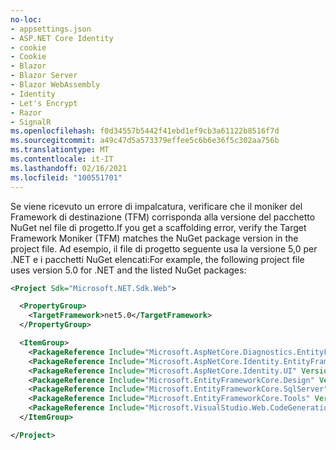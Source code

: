 ```yaml
---
no-loc:
- appsettings.json
- ASP.NET Core Identity
- cookie
- Cookie
- Blazor
- Blazor Server
- Blazor WebAssembly
- Identity
- Let's Encrypt
- Razor
- SignalR
ms.openlocfilehash: f0d34557b5442f41ebd1ef9cb3a61122b8516f7d
ms.sourcegitcommit: a49c47d5a573379effee5c6b6e36f5c302aa756b
ms.translationtype: MT
ms.contentlocale: it-IT
ms.lasthandoff: 02/16/2021
ms.locfileid: "100551701"
---
```

<span data-ttu-id="6afbb-101">Se viene ricevuto un errore di impalcatura, verificare che il moniker del Framework di destinazione (TFM) corrisponda alla versione del pacchetto NuGet nel file di progetto.</span><span class="sxs-lookup"><span data-stu-id="6afbb-101">If you get a scaffolding error, verify the Target Framework Moniker (TFM) matches the NuGet package version in the project file.</span></span> <span data-ttu-id="6afbb-102">Ad esempio, il file di progetto seguente usa la versione 5,0 per .NET e i pacchetti NuGet elencati:</span><span class="sxs-lookup"><span data-stu-id="6afbb-102">For example, the following project file uses version 5.0 for .NET and the listed NuGet packages:</span></span>

```xml
<Project Sdk="Microsoft.NET.Sdk.Web">

  <PropertyGroup>
    <TargetFramework>net5.0</TargetFramework>
  </PropertyGroup>

  <ItemGroup>
    <PackageReference Include="Microsoft.AspNetCore.Diagnostics.EntityFrameworkCore" Version="5.0.0-*" />
    <PackageReference Include="Microsoft.AspNetCore.Identity.EntityFrameworkCore" Version="5.0.0-*" />
    <PackageReference Include="Microsoft.AspNetCore.Identity.UI" Version="5.0.0-*" />
    <PackageReference Include="Microsoft.EntityFrameworkCore.Design" Version="5.0.0-*" />
    <PackageReference Include="Microsoft.EntityFrameworkCore.SqlServer" Version="5.0.0-*" />
    <PackageReference Include="Microsoft.EntityFrameworkCore.Tools" Version="5.0.0-*" />
    <PackageReference Include="Microsoft.VisualStudio.Web.CodeGeneration.Design" Version="5.0.0-*" />
  </ItemGroup>

</Project>
```
